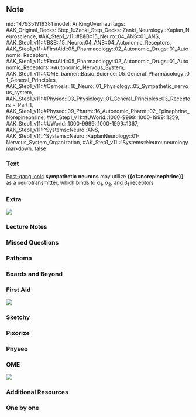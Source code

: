 ## Note
nid: 1479351919381
model: AnKingOverhaul
tags: #AK_Original_Decks::Step_1::Zanki_Step_Decks::Zanki_Neurology::Kaplan_Neuroscience, #AK_Step1_v11::#B&B::15_Neuro::04_ANS::01_ANS, #AK_Step1_v11::#B&B::15_Neuro::04_ANS::04_Autonomic_Receptors, #AK_Step1_v11::#FirstAid::05_Pharmacology::02_Autonomic_Drugs::01_Autonomic_Receptors, #AK_Step1_v11::#FirstAid::05_Pharmacology::02_Autonomic_Drugs::01_Autonomic_Receptors::*Autonomic_Nervous_System, #AK_Step1_v11::#OME_banner::Basic_Science::05_General_Pharmacology::01_General_Principles, #AK_Step1_v11::#Osmosis::16_Neuro::01_Physiology::05_Sympathetic_nervous_system, #AK_Step1_v11::#Physeo::03_Physiology::01_General_Principles::03_Receptors_-_Part_1, #AK_Step1_v11::#Physeo::09_Pharm::16_Autonomic_Pharm::02_Epinephrine_Norepinephrine, #AK_Step1_v11::#UWorld::1000-9999::1000-1999::1359, #AK_Step1_v11::#UWorld::1000-9999::1000-1999::1367, #AK_Step1_v11::^Systems::Neuro::ANS, #AK_Step1_v11::^Systems::Neuro::KaplanNeurology::01-Nervous_System_Organization, #AK_Step1_v11::^Systems::Neuro::neurology
markdown: false

### Text
<div>
  <u>Post-ganglionic</u> <b>sympathetic</b> <b>neurons</b> may
  utilize <b>{{c1::norepinephrine}}</b> as a neurotransmitter,
  which binds to α<sub>1</sub>, α<sub>2</sub>, and β<sub>1</sub>
  receptors
</div>

### Extra
<img src="paste-223982544486807.jpg" draggable="false">

### Lecture Notes


### Missed Questions


### Pathoma


### Boards and Beyond


### First Aid
<img src="tmp1WT_Sf.png">

### Sketchy


### Pixorize


### Physeo


### OME
<div class="ome-widget">
  <a href=
  "https://onlinemeded.org/spa/general-pharmacology/general-principles/acquire?ref=anki">
  <img src="_OME_AnkiFlashcards_Lesson_4.png"></a>
</div>

### Additional Resources


### One by one


